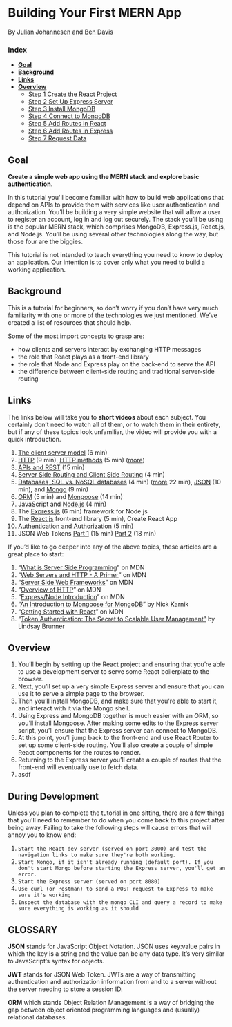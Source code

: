 # Building Your First MERN App
By [Julian Johannesen](https://github.com/julianjohannesen) and [Ben Davis](https://twitter.com/bengineerdavis) 

### Index

* **[Goal](#Goal)**
* **[Background](#Background)**
* **[Links](#Links)**
* **[Overview](#Overview)**
    * [Step 1 Create the React Project](/docs/1.md) 
    * [Step 2 Set Up Express Server](/docs/2.md)
    * [Step 3 Install MongoDB](/docs/3.md)
    * [Step 4 Connect to MongoDB](/docs/4.md)
    * [Step 5 Add Routes in React](/docs/5.md)
    * [Step 6 Add Routes in Express](/docs/6.md)
    * [Step 7 Request Data](/docs/7.md)

## Goal

**Create a simple web app using the MERN stack and explore basic authentication.**

In this tutorial you'll become familiar with how to build web applications that depend on APIs to provide them with services like user authentication and authorization. You’ll be building a very simple website that will allow a user to register an account, log in and log out securely. The stack you’ll be using is the popular MERN stack, which comprises MongoDB, Express.js, React.js, and Node.js. You’ll be using several other technologies along the way, but those four are the biggies.

This tutorial is not intended to teach everything you need to know to deploy an application. Our intention is to cover only what you need to build a working application.

## Background

This is a tutorial for beginners, so don’t worry if you don’t have very much familiarity with one or more of the technologies we just mentioned. We’ve created a list of resources that should help.

Some of the most import concepts to grasp are:
- how clients and servers interact by exchanging HTTP messages
- the role that React plays as a front-end library
- the role that Node and Express play on the back-end to serve the API
- the difference between client-side routing and traditional server-side routing

## Links
The links below will take you to **short videos** about each subject. You certainly don’t need to watch all of them, or to watch them in their entirety, but if any of these topics look unfamiliar, the video will provide you with a quick introduction.

1. [The client server model](https://www.youtube.com/watch?v=L5BlpPU_muY) (6 min)
2. [HTTP](https://www.youtube.com/watch?v=eesqK59rhGA) (9 min), [HTTP methods](https://www.youtube.com/watch?v=guYMSP7JVTA) (5 min) ([more](https://www.youtube.com/watch?v=iYM2zFP3Zn0))
3. [APIs and REST](https://www.youtube.com/watch?v=FOZtRzY5x8E) (15 min)
4. [Server Side Routing and Client Side Routing](https://www.youtube.com/watch?v=ofCoqejWohA&t=79s) (4 min)
5. [Databases, SQL vs. NoSQL databases](https://www.youtube.com/watch?v=Tk1t3WKK-ZY) (4 min) ([more](https://www.youtube.com/watch?v=ZS_kXvOeQ5Y) 22 min), [JSON](https://www.youtube.com/watch?v=iiADhChRriM) (10 min), and [Mongo](https://www.youtube.com/watch?v=9JSG7Na2S4M) (9 min)
6. [ORM](https://www.youtube.com/watch?v=7E1M1W9o7PA) (5 min) and [Mongoose](https://www.youtube.com/watch?v=cVYQEvP-_PA) (14 min)
7. JavaScript and [Node.js](https://www.youtube.com/watch?v=uVwtVBpw7RQ) (4 min)
8. The [Express.js](https://www.youtube.com/watch?v=L6_CoHNSbwc) (6 min) framework for Node.js
9. The [React.js](https://www.youtube.com/watch?v=JPT3bFIwJYA) front-end library (5 min), Create React App
10. [Authentication and Authorization](https://www.youtube.com/watch?v=927KdwZZoU0) (5 min)
11. JSON Web Tokens [Part 1](https://www.youtube.com/watch?v=soGRyl9ztjI) (15 min) [Part 2](https://www.youtube.com/watch?v=_XbXkVdoG_0) (18 min)

If you’d like to go deeper into any of the above topics, these articles are a great place to start:

1. “[What is Server Side Programming](https://developer.mozilla.org/en-US/docs/Learn/Server-side/First_steps/Introduction)” on MDN
2. “[Web Servers and HTTP - A Primer](https://developer.mozilla.org/en-US/docs/Learn/Server-side/First_steps/Client-Server_overview)” on MDN
3. “[Server Side Web Frameworks](https://developer.mozilla.org/en-US/docs/Learn/Server-side/First_steps/Web_frameworks)” on MDN
4. “[Overview of HTTP](https://developer.mozilla.org/en-US/docs/Web/HTTP/Overview)” on MDN
5. “[Express/Node Introduction](https://developer.mozilla.org/en-US/docs/Learn/Server-side/Express_Nodejs/Introduction)” on MDN
6. “[An Introduction to Mongoose for MongoDB](https://www.freecodecamp.org/news/introduction-to-mongoose-for-mongodb-d2a7aa593c57/#:~:text=Mongoose%20is%20an%20Object%20Data,of%20those%20objects%20in%20MongoDB.)” by Nick Karnik
7. “[Getting Started with React](https://developer.mozilla.org/en-US/docs/Learn/Tools_and_testing/Client-side_JavaScript_frameworks/React_getting_started)” on MDN
8. “[Token Authentication: The Secret to Scalable User Management”](https://stormpath.com/blog/token-authentication-scalable-user-mgmt) by Lindsay Brunner

## Overview

1. You’ll begin by setting up the React project and ensuring that you’re able to use a development server to serve some React boilerplate to the browser.
2. Next, you’ll set up a very simple Express server and ensure that you can use it to serve a simple page to the browser.
3. Then you’ll install MongoDB, and make sure that you're able to start it, and interact with it via the Mongo shell.
4. Using Express and MongoDB together is much easier with an ORM, so you’ll install Mongoose. After making some edits to the Express server script, you’ll ensure that the Express server can connect to MongoDB.
5. At this point, you’ll jump back to the front-end and use React Router to set up some client-side routing. You’ll also create a couple of simple React components for the routes to render.
6. Returning to the Express server you’ll create a couple of routes that the front-end will eventually use to fetch data.
7. asdf

## During Development

Unless you plan to complete the tutorial in one sitting, there are a few things that you'll need to remember to do when you come back to this project after being away. Failing to take the following steps will cause errors that will annoy you to know end:

1. `Start the React dev server (served on port 3000) and test the navigation links to make sure they're both working.`
2. `Start Mongo, if it isn't already running (default port). If you don't start Mongo before starting the Express server, you'll get an error.`
3. `Start the Express server (served on port 8080)`
4. `Use curl (or Postman) to send a POST request to Express to make sure it's working`
5. `Inspect the database with the mongo CLI and query a record to make sure everything is working as it should`

## GLOSSARY

**JSON** stands for JavaScript Object Notation. JSON uses key:value pairs in which the key is a string and the value can be any data type. It’s very similar to JavaScript’s syntax for objects.

**JWT** stands for JSON Web Token. JWTs are a way of transmitting authentication and authorization information from and to a server without the server needing to store a session ID.

**ORM** which stands Object Relation Management is a way of bridging the gap between object oriented programming languages and (usually) relational databases.

